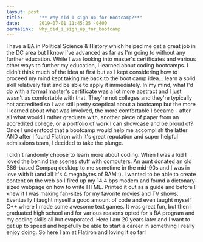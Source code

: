 ```yaml
---
layout: post
title:      "** Why did I sign up for Bootcamp?**"
date:       2019-07-01 11:45:25 -0400
permalink:  why_did_i_sign_up_for_bootcamp
---
```




I have a BA in Political Science & History which helped me get a great job in the DC area but I know I've advanced as far as I'm going to without any further education.  While I was looking into master's certificates and various other ways to further my education, I learned about coding bootcamps.  I didn't think much of the idea at first but as I kept considering how to proceed my mind kept taking me back to the boot camp idea... learn a solid skill relatively fast and be able to apply it immediately.  In my mind, what I'd do with a formal master's certificate was a lot more abstract and I just wasn't as comfortable with that.  They're not colleges and they're typically not accredited so I was still pretty sceptical about a bootcamp but the more I learned about what was involved, the more comfortable I became - after all what would I rather graduate with, another piece of paper from an accredited college, or a portfolio of work I can showcase and be proud of?  Once I understood that a bootcamp would help me accomplish the latter AND after I found Flatiron with it's great reputation and super helpful admissions team, I decided to take the plunge.

I didn't randomly choose to learn more about coding.  When I was a kid I loved the behind the scenes stuff with computers.  An aunt donated an old 386-based Compaq desktop to me sometime in the mid-90s and I was in love with it (and all it's 4 megabytes of RAM :).  I wanted to be able to create content on the web so I fired up my 14.4 bps modem and found a dictonary-sized webpage on how to write HTML.  Printed it out as a guide and before I knew it I was making fan-sites for my favorite movies and TV shows.  Eventually I taught myself a good amount of code and even taught myself C++ where I made some awesome text games.  It was great fun, but then I graduated high school and for various reasons opted for a BA program and my coding skills all but evaporated.  Here I am 20 years later and I want to get up to speed and hopefully be able to start a career in something I really enjoy doing.  So here I am at Flatiron and loving it so far!
